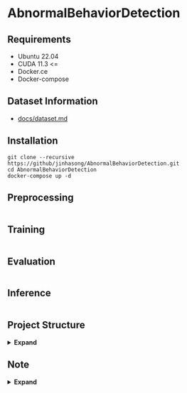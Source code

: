 # AbnormalBehaviorDetection

## Requirements
* Ubuntu 22.04
* CUDA 11.3 <=
* Docker.ce
* Docker-compose

## Dataset Information
* [docs/dataset.md](docs/dataset.md)

## Installation
```shell
git clone --recursive https://github/jinhasong/AbnormalBehaviorDetection.git
cd AbnormalBehaviorDetection
docker-compose up -d
```

## Preprocessing
```shell

```

## Training
```shell

```
## Evaluation
```shell

```
## Inference
```shell

```

## Project Structure

<details><summary> <b>Expand</b> </summary>

``` text
AbnormalBehaviorDetection/
 ├─ docker/
 │   ├─ dev/
 │   ├─ mmaction2/
 │   ├─ pose/
 │   ├─ yolo/
 ├─ lib
 │   ├─ mmaction2/
 │   ├─ pose/
 │   │   └─ alphapose/  
 │   └─ tracker/
 │       ├─ bytetracker/
 │       └─ sort/
 ├─ models/
 ├─ scripts/
 ├─ tools/
 ├─ utils/
 └─ docker-compose.yml
```

- docker: docker 빌드를 위한 dockerfile, env 및 requirements.txt 파일 포함
- lib: git submodule로 추가한 관련 라이브러리 및 repository
- models: abnormal behavior detection 모델 class
- scripts: 데이터셋 및 모델 다운로드용 shell scripts
- tools: 테스트용 소스 및 툴
- utils: model, tools, lib 외 utility

</details>

## Note
<details><summary> <b>Expand</b> </summary>

### Object Detection([model comparison](https://jinhasong.github.io/AbnormalBehaviorDetection/yolo.html))
|  Name  | Paper                                                                                                                          |                          Github                           | 
|:------:|:-------------------------------------------------------------------------------------------------------------------------------|:---------------------------------------------------------:|
| yolov4 | [YOLOv4: Optimal Speed and Accuracy of Object Detection](https://arxiv.org/abs/2004.10934)                                     |    [Github Link](https://github.com/AlexeyAB/darknet)     |
| yolov7 | [YOLOv7: Trainable bag-of-freebies sets new state-of-the-art for real-time object detectors](https://arxiv.org/abs/2207.02696) |    [Github Link](https://github.com/WongKinYiu/yolov7)    |
| yolov8 | [YOLOv8 Docs](https://docs.ultralytics.com/)                                                                                   | [Github Link](https://github.com/ultralytics/ultralytics) |
| yolov9 | [YOLOv9: Learning What You Want to Learn Using Programmable Gradient Information](https://arxiv.org/abs/2402.13616)            |    [Github Link](https://github.com/WongKinYiu/yolov9)    |

### Object Tracking
|    Name    | Paper                                                                                                   |                       Github                        | 
|:----------:|:--------------------------------------------------------------------------------------------------------|:---------------------------------------------------:|
| ByteTrack  | [ByteTrack: Multi-Object Tracking by Associating Every Detection Box](https://arxiv.org/abs/2110.06864) | [Github Link](https://github.com/ifzhang/ByteTrack) |
|    SORT    | [Simple Online and Realtime Tracking](https://arxiv.org/abs/1602.00763)                                 |   [Github Link](https://github.com/abewley/sort)    |

### Pose Estimation
|   Name    | Paper                                                                                                                     |                        Github                         | 
|:---------:|:--------------------------------------------------------------------------------------------------------------------------|:-----------------------------------------------------:|
| Alphapose | [AlphaPose: Whole-Body Regional Multi-Person Pose Estimation and Tracking in Real-Time](https://arxiv.org/abs/2211.03375) | [Github Link](https://github.com/MVIG-SJTU/AlphaPose) |
|  MMPose   | [Papers Link](https://mmpose.readthedocs.io/en/latest/model_zoo_papers/algorithms.html)                                   |  [Github Link](https://github.com/open-mmlab/mmpose)  |

### Action Recognition
|  Name   | Paper                                                                            |                                               Github                                                | 
|:-------:|:---------------------------------------------------------------------------------|:---------------------------------------------------------------------------------------------------:|
| PoseC3D | [Revisiting Skeleton-based Action Recognition](https://arxiv.org/abs/2104.13586) | [Github Link](https://github.com/open-mmlab/mmaction2/blob/main/configs/skeleton/posec3d/README.md) |
- [MMAction2](https://github.com/open-mmlab/mmaction2)

### Abnormal Event Detection
#### Dataset
##### [Video Anomaly Detection(VAD)](https://paperswithcode.com/sota/abnormal-event-detection-in-video-on-ubi)
| Type  |     Name     | Metric |                                      Link                                       |                 Dataset Path                 |       Downloaded        |
|:-----:|:------------:|:------:|:-------------------------------------------------------------------------------:|:--------------------------------------------:|:-----------------------:|
| Eval  | CUHK-Avenue  |  AUC   | [Link](https://www.cse.cuhk.edu.hk/leojia/projects/detectabnormal/dataset.html) | ```mlsun/nfs_shared/abd/eval/CUHK-Avenue```  | <ul><li>[x] </li></ul>  |
| Eval  | ShanghaiTech |  AUC   |            [Link](https://github.com/desenzhou/ShanghaiTechDataset)             | ```mlsun/nfs_shared/abd/eval/ShanghaiTech``` | <ul><li>[x] </li></ul>  |
| Eval  |   UBnormal   |  AUC   |               [Link](https://github.com/lilygeorgescu/UBnormal/)                |   ```mlsun/nfs_shared/abd/eval/UBnormal```   | <ul><li>[x] </li></ul>  |
| Eval  |  UCF-Crime   |  AUC   |              [Link](https://paperswithcode.com/dataset/ucf-crime)               |  ```mlsun/nfs_shared/abd/eval/UCF_Crimes```  | <ul><li>[x] </li></ul>  |
| Train |   LAD2000    |        |         [Link](https://github.com/wanboyang/anomaly_detection_LAD2000)          |      ```mlsun/nfs_shared/abd/LAD2000```      | <ul><li>[x] </li></ul>  |
| Train | NWPU-Campus  |        |                      [Link](https://campusvad.github.io/)                       |    ```mlsun/nfs_shared/abd/NWPU_Campus```    | <ul><li>[x] </li></ul>  |
| Train | StreetScene  |        |    [Link](https://www.merl.com/research/highlights/video-anomaly-detection)     |    ```mlsun/nfs_shared/abd/StreetScene```    | <ul><li>[ ] </li></ul>  |
| Eval  | XD-Violence  |   AP   |             [Link](https://paperswithcode.com/dataset/xd-violence)              |   ```mldisk2/nfs_shared/abd/XD-Violence```   | <ul><li>[x] </li></ul>  |


##### Fall
| Type  |     Name     | Metric |                                      Link                                       |                 Dataset Path                 | Downloaded |
|:-----:|:------------:|:------:|:-------------------------------------------------------------------------------:|:--------------------------------------------:|:----------:|

##### Wander
| Type  |     Name     | Metric |                                      Link                                       |                 Dataset Path                 | Downloaded |
|:-----:|:------------:|:------:|:-------------------------------------------------------------------------------:|:--------------------------------------------:|:----------:|

#### References

| Method |                                                                        Paper                                                                         |                                 Github                                 | Feature | Framework | CUHK-Avenue | ShanghaiTech | UCF-Crime | UBnormal |
|:------:|:----------------------------------------------------------------------------------------------------------------------------------------------------:|:----------------------------------------------------------------------:|:-------:|:---------:|:-----------:|:------------:|:---------:|:--------:|
|  BODS  |                                                       [Link](https://arxiv.org/abs/1908.05884)                                                       |                                   -                                    |   I3D   |    AE     |      -      |      -       |   68.2    |    -     |
|  GODS  |                                                       [Link](https://arxiv.org/abs/1908.05884)                                                       |                                   -                                    |   I3D   |    AE     |      -      |      -       |   69.4    |    -     |
|  VEC   |                                                       [Link](https://arxiv.org/abs/2008.11988)                                                       |         [Github Link](https://github.com/yuguangnudt/VEC_VAD)          |   OD    |  AE(FPM)  |    90.2     |     74.8     |     -     |    -     |
|  CAC   |                                              [Link](https://dl.acm.org/doi/abs/10.1145/3394171.3413529)                                              |                                   -                                    |   A3D   |  Encoder  |    87.0     |     79.3     |     -     |    -     |
|  HF2   |                                                       [Link](http://arxiv.org/abs/2108.06852)                                                        |           [Github Link](https://github.com/LiUzHiAn/hf2vad)            |   OD    |  AE(FPM)  |    91.1     |     76.2     |     -     |    -     |
|  BAF   |                                            [Link](https://ieeexplore.ieee.org/abstract/document/9410375)                                             |          [Github Link](https://github.com/lilygeorgescu/AED)           |   OD    |    AE     |    92.3     |     82.7     |     -     |   59.3   |
|  BDPN  |                                            [Link](https://ojs.aaai.org/index.php/AAAI/article/view/19898)                                            |                                   -                                    |   OD    |  AE(FPM)  |    90.0     |     78.1     |     -     |    -     |
|  GCL   |                                                       [Link](http://arxiv.org/abs/2203.03962)                                                        |                                   -                                    |   R3D   |    GAN    |      -      |     79.6     |   74.2    |    -     |
|  SSL   |                                                       [Link](https://arxiv.org/pdf/2207.10172)                                                       |         [Github Link](https://github.com/gdwang08/Jigsaw-VAD)          |   OD    |  Encoder  |    92.2     |     84.3     |     -     |    -     |
|        |                                            [Link](https://ieeexplore.ieee.org/abstract/document/10222594)                                            | [Github Link](https://github.com/AnilOsmanTur/video_anomaly_diffusion) |   R3D   | Diffusion |      -      |     76.1     |   65.2    |    -     |
|  FPDM  | [Link](https://openaccess.thecvf.com/content/ICCV2023/papers/Yan_Feature_Prediction_Diffusion_Model_for_Video_Anomaly_Detection_ICCV_2023_paper.pdf) |          [Github Link](https://github.com/daidaidouer/FPDM)            |  Image  |   DDIM    |    90.1     |     78.6     |   74.7    |   62.7   |

#### Framework 
|            Type            |                       Framework                       |                                                                                       Paper                                                                                       |                               Github                                |
|:--------------------------:|:-----------------------------------------------------:|:---------------------------------------------------------------------------------------------------------------------------------------------------------------------------------:|:-------------------------------------------------------------------:|
|   Unsupervised Learning    |          Future Frame Prediction Method(FPM)          |                                  [Link](https://openaccess.thecvf.com/content_cvpr_2018/papers/Liu_Future_Frame_Prediction_CVPR_2018_paper.pdf)                                   |  [Github Link](https://github.com/StevenLiuWen/ano_pred_cvpr2018)   |
|   Unsupervised Learning    |                         MemAE                         | [Link](https://openaccess.thecvf.com/content_ICCV_2019/papers/Gong_Memorizing_Normality_to_Detect_Anomaly_Memory-Augmented_Deep_Autoencoder_for_Unsupervised_ICCV_2019_paper.pdf) | [Github Link](https://github.com/donggong1/memae-anomaly-detection) |
|   Unsupervised Learning    |                        AnoGAN                         |                                                 [Link](https://www.sciencedirect.com/science/article/pii/S1361841518302640)                                                       | [Github Link](https://github.com/A03ki/f-AnoGAN?tab=readme-ov-file) |
| Weakly Supervised Learning |            Multiple Instance Learning(MIL)            |                                                               [Link](https://ar5iv.labs.arxiv.org/html/2303.12369)                                                                |          [Github Link](https://github.com/ktr-hubrt/umil)           |
| Weakly Supervised Learning |     Regularized Two-Stream Feature Matching(RTFM)     |                                                               [Link](https://ar5iv.labs.arxiv.org/html/2101.10030)                                                                |          [Github Link](https://github.com/tianyu0207/RTFM)          |
| Weakly Supervised Learning | Clustering Assisted Weakly Supervised Learning(CLAWS) |                                                                     [Link](https://arxiv.org/abs/2011.12077)                                                                      |         [Github Link](https://github.com/xaggi/claws_eccv)          |


### OpticalFlow
- [Awesome-Optical-Flow](https://github.com/hzwer/Awesome-Optical-Flow?tab=readme-ov-file)

</details>
